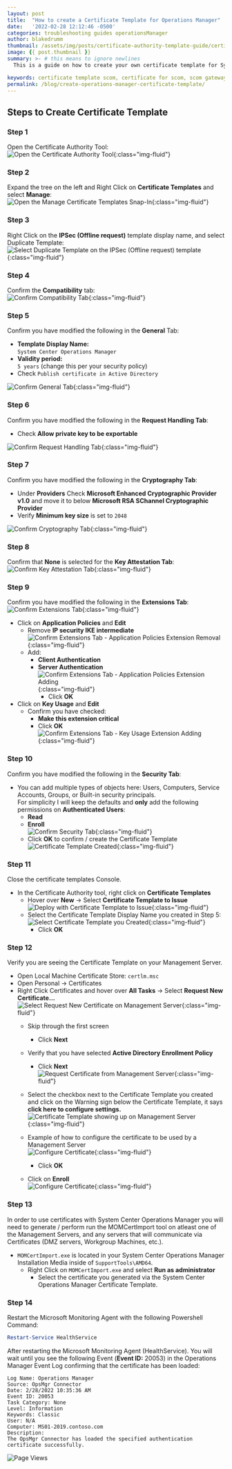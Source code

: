```yaml
---
layout: post
title:  "How to create a Certificate Template for Operations Manager"
date:   '2022-02-28 12:12:46 -0500'
categories: troubleshooting guides operationsManager
author: blakedrumm
thumbnail: /assets/img/posts/certificate-authority-template-guide/certificate-authority.png
image: {{ post.thumbnail }}
summary: >- # this means to ignore newlines
  This is a guide on how to create your own certificate template for System Center Operations Manager on the Certificate Authority server.

keywords: certificate template scom, certificate for scom, scom gateway certificate, scom agent certificate, scom workgroup certificate, how to create scom certificate, How to monitor untrusted servers in SCOM, How do I create a SCOM client certificate
permalink: /blog/create-operations-manager-certificate-template/
---
```

## Steps to Create Certificate Template
### Step 1
Open the Certificate Authority Tool: \
![Open the Certificate Authority Tool](/assets/img/posts/certificate-authority-template-guide/step-1.png){:class="img-fluid"}

### Step 2
Expand the tree on the left and Right Click on **Certificate Templates** and select **Manage**: \
![Open the Manage Certificate Templates Snap-In](/assets/img/posts/certificate-authority-template-guide/step-2.png){:class="img-fluid"}

### Step 3
Right Click on the **IPSec (Offline request)** template display name, and select Duplicate Template: \
![Select Duplicate Template on the IPSec (Offline request) template](/assets/img/posts/certificate-authority-template-guide/step-3.png){:class="img-fluid"}

### Step 4
Confirm the **Compatibility** tab: \
![Confirm Compatibility Tab](/assets/img/posts/certificate-authority-template-guide/step-4.png){:class="img-fluid"}

### Step 5
Confirm you have modified the following in the **General** Tab:
 - **Template Display Name:** \
   `System Center Operations Manager`
 - **Validity period:** \
   `5 years` (change this per your security policy)
 - Check `Publish certificate in Active Directory`

![Confirm General Tab](/assets/img/posts/certificate-authority-template-guide/step-5.png){:class="img-fluid"}

### Step 6
Confirm you have modified the following in the **Request Handling Tab**:
 - Check **Allow private key to be exportable**

![Confirm Request Handling Tab](/assets/img/posts/certificate-authority-template-guide/step-6.png){:class="img-fluid"}

### Step 7
Confirm you have modified the following in the **Cryptography Tab**: 
  - Under **Providers** Check **Microsoft Enhanced Cryptographic Provider v1.0** and move it to below **Microsoft RSA SChannel Cryptographic Provider**
  - Verify **Minimum key size** is set to `2048`

![Confirm Cryptography Tab](/assets/img/posts/certificate-authority-template-guide/step-7.png){:class="img-fluid"}

### Step 8
Confirm that **None** is selected for the **Key Attestation Tab**: \
![Confirm Key Attestation Tab](/assets/img/posts/certificate-authority-template-guide/step-8.png){:class="img-fluid"}

### Step 9
Confirm you have modified the following in the **Extensions Tab**: \
![Confirm Extensions Tab](/assets/img/posts/certificate-authority-template-guide/step-9.png){:class="img-fluid"}

  - Click on **Application Policies** and **Edit**
    - Remove **IP security IKE intermediate** \
    ![Confirm Extensions Tab - Application Policies Extension Removal](/assets/img/posts/certificate-authority-template-guide/step-9-1.png){:class="img-fluid"}
    - Add:
      - **Client Authentication**
      - **Server Authentication** \
    ![Confirm Extensions Tab - Application Policies Extension Adding](/assets/img/posts/certificate-authority-template-guide/step-9-2.png){:class="img-fluid"}
        - Click **OK**
  - Click on **Key Usage** and **Edit**
    - Confirm you have checked:
      -  **Make this extension critical**
      - Click **OK** \
    ![Confirm Extensions Tab - Key Usage Extension Adding](/assets/img/posts/certificate-authority-template-guide/step-9-3.png){:class="img-fluid"}

### Step 10
Confirm you have modified the following in the **Security Tab**:
  - You can add multiple types of objects here: Users, Computers, Service Accounts, Groups, or Built-in security principals. \
  For simplicity I will keep the defaults and **only** add the following permissions on **Authenticated Users**:
    -  **Read**
    -  **Enroll** \
    ![Confirm Security Tab](/assets/img/posts/certificate-authority-template-guide/step-10.png){:class="img-fluid"}
      - Click **OK** to confirm / create the Certificate Template \
      ![Certificate Template Created](/assets/img/posts/certificate-authority-template-guide/step-10-1.png){:class="img-fluid"}

### Step 11
Close the certificate templates Console.
 - In the Certificate Authority tool, right click on **Certificate Templates**
   - Hover over **New** -> Select **Certificate Template to Issue** \
  ![Deploy with Certificate Template to Issue](/assets/img/posts/certificate-authority-template-guide/step-11.png){:class="img-fluid"}
   - Select the Certificate Template Display Name you created in Step 5: \
  ![Select Certificate Template you Created](/assets/img/posts/certificate-authority-template-guide/step-11-1.png){:class="img-fluid"}
     - Click **OK**

### Step 12
Verify you are seeing the Certificate Template on your Management Server.
  - Open Local Machine Certificate Store: `certlm.msc`
  - Open Personal -> Certificates
  - Right Click Certificates and hover over **All Tasks** -> Select **Request New Certificate...** \
  ![Select Request New Certificate on Management Server](/assets/img/posts/certificate-authority-template-guide/step-12.png){:class="img-fluid"}
    - Skip through the first screen
      - Click **Next**
    - Verify that you have selected **Active Directory Enrollment Policy**
      - Click **Next** \
      ![Request Certificate from Management Server](/assets/img/posts/certificate-authority-template-guide/step-12.png){:class="img-fluid"}

    - Select the checkbox  next to the Certificate Template you created and click on the Warning sign below the Certificate Template, it says **click here to configure settings.** \
    ![Certificate Template showing up on Management Server](/assets/img/posts/certificate-authority-template-guide/step-12-1.png){:class="img-fluid"}

    - Example of how to configure the certificate to be used by a Management Server \
    ![Configure Certificate](/assets/img/posts/certificate-authority-template-guide/step-12-2.png){:class="img-fluid"}
      - Click **OK**

    - Click on **Enroll** \
    ![Configure Certificate](/assets/img/posts/certificate-authority-template-guide/step-12-3.png){:class="img-fluid"}

### Step 13
In order to use certificates with System Center Operations Manager you will need to generate / perform run the MOMCertImport tool on atleast one of the Management Servers, and any servers that will communicate via Certificates (DMZ servers, Workgroup Machines, etc.).
  - `MOMCertImport.exe` is located in your System Center Operations Manager Installation Media inside of `SupportTools\AMD64`.
    - Right Click on `MOMCertImport.exe` and select **Run as administrator**
      - Select the certificate you generated via the System Center Operations Manager Certificate Template.

### Step 14
Restart the Microsoft Monitoring Agent with the following Powershell Command:
```powershell
Restart-Service HealthService
```

After restarting the Microsoft Monitoring Agent (HealthService). You will wait until you see the following Event (**Event ID:** 20053) in the Operations Manager Event Log confirming that the certificate has been loaded:
```
Log Name: Operations Manager
Source: OpsMgr Connector
Date: 2/28/2022 10:35:36 AM
Event ID: 20053
Task Category: None
Level: Information
Keywords: Classic
User: N/A
Computer: MS01-2019.contoso.com
Description:
The OpsMgr Connector has loaded the specified authentication certificate successfully.
```

![Page Views](https://counter.blakedrumm.com/count/tag.svg?url=blakedrumm.com/blog/create-operations-manager-certificate-template/)

<!--
Having trouble with Pages? Check out our [documentation](https://docs.github.com/categories/github-pages-basics/) or [contact support](https://support.github.com/contact) and we’ll help you sort it out.
-->
